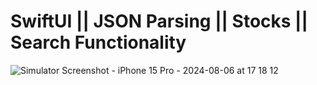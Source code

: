 # SwiftUI || JSON Parsing || Stocks || Search Functionality

![Simulator Screenshot - iPhone 15 Pro - 2024-08-06 at 17 18 12](https://github.com/user-attachments/assets/37f43b59-0b1b-43dd-bdb9-ce2682d114c2)
